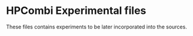 # HPCombi Experimental files

These files contains experiments to be later incorporated into the sources.
